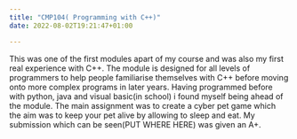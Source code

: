 ```yaml
---
title: "CMP104( Programming with C++)"
date: 2022-08-02T19:21:47+01:00

---
```


This was one of the first modules apart of my course and was also my first real experience with C++. The module is designed for all levels of programmers to help people familiarise themselves with C++ before moving onto more complex programs in later years. Having programmed before with python, java and visual basic(in school) i found myself being ahead of the module. The main assignment was to create a cyber pet game which the aim was to keep your pet alive by allowing to sleep and eat. My submission which can be seen(PUT WHERE HERE) was given an A+.